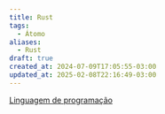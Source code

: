 ```yaml
---
title: Rust
tags:
  - Átomo
aliases:
  - Rust
draft: true
created_at: 2024-07-09T17:05:55-03:00
updated_at: 2025-02-08T22:16:49-03:00
---
```


[Linguagem de programação](content/atomos/2024/07/08/Linguagem_de_programacao.md)

